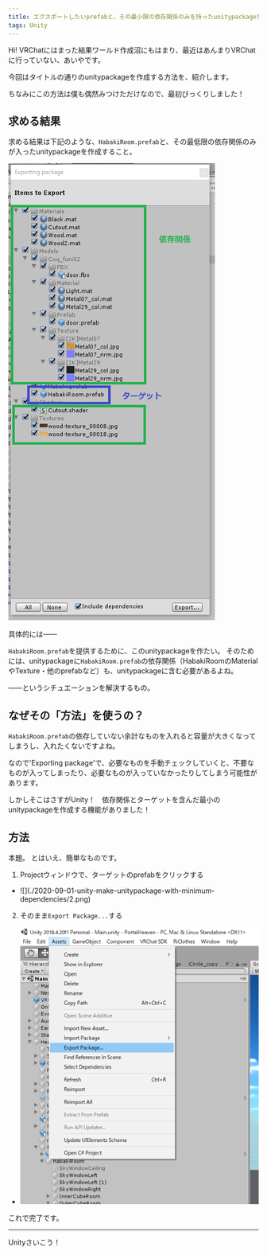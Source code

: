 ```yaml
---
title: エクスポートしたいprefabと、その最小限の依存関係のみを持ったunitypackageを作成する
tags: Unity
---
```


Hi!
VRChatにはまった結果ワールド作成沼にもはまり、最近はあんまりVRChatに行っていない、あいやです。

今回はタイトルの通りのunitypackageを作成する方法を、紹介します。

ちなみにこの方法は僕も偶然みつけただけなので、最初びっくりしました！

## 求める結果

求める結果は下記のような、`HabakiRoom.prefab`と、その最低限の依存関係のみが入ったunitypackageを作成すること。

![](./2020-09-01-unity-make-unitypackage-with-minimum-dependencies/1.png)

具体的には――

`HabakiRoom.prefab`を提供するために、このunitypackageを作たい。
そのためには、unitypackageに`HabakiRoom.prefab`の依存関係（HabakiRoomのMaterialやTexture・他のprefabなど）も、unitypackageに含む必要があるよね。

――というシチュエーションを解決するもの。

## なぜその「方法」を使うの？

`HabakiRoom.prefab`の依存していない余計なものを入れると容量が大きくなってしまうし、入れたくないですよね。

なので'Exporting package'で、必要なものを手動チェックしていくと、不要なものが入ってしまったり、必要なものが入っていなかったりしてしまう可能性があります。

しかしそこはさすがUnity！　依存関係とターゲットを含んだ最小のunitypackageを作成する機能がありました！

## 方法

本題。
とはいえ、簡単なものです。

1. Projectウィンドウで、ターゲットのprefabをクリックする
  - <div class="wrap-fluid">![](./2020-09-01-unity-make-unitypackage-with-minimum-dependencies/2.png)</div>
2. そのまま`Export Package...`する
  - ![](./2020-09-01-unity-make-unitypackage-with-minimum-dependencies/3.png)

これで完了です。

- - - - -

Unityさいこう！
